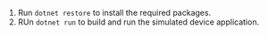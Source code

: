 1. Run `dotnet restore` to install the required packages.
2. RUn `dotnet run` to build and run the simulated device application.